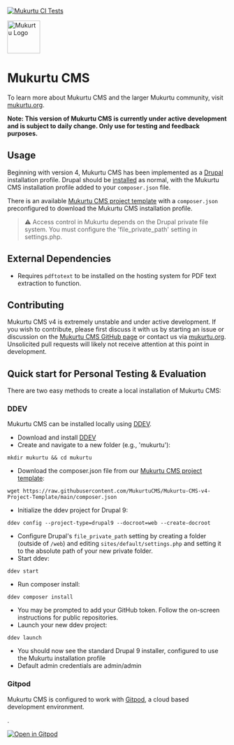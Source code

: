 [![Mukurtu CI Tests](https://github.com/MukurtuCMS/Mukurtu-CMS/actions/workflows/build-and-test.yml/badge.svg)](https://github.com/MukurtuCMS/Mukurtu-CMS/actions/workflows/build-and-test.yml)

<img alt="Mukurtu Logo" src="https://mukurtu.org/wp-content/uploads/2017/02/cropped-Mukurtu-dc8633.png" height="75px">

# Mukurtu CMS
To learn more about Mukurtu CMS and the larger Mukurtu community, visit [mukurtu.org](https://mukurtu.org/).

**Note: This version of Mukurtu CMS is currently under active development and is subject to daily change. Only use for testing and feedback purposes.**


## Usage
Beginning with version 4, Mukurtu CMS has been implemented as a [Drupal](https://www.drupal.org/) installation profile. Drupal should be [installed](https://www.drupal.org/docs/installing-drupal) as normal, with the Mukurtu CMS installation profile added to your `composer.json` file.

There is an available [Mukurtu CMS project template](https://github.com/MukurtuCMS/Mukurtu-CMS-v4-Project-Template) with a `composer.json` preconfigured to download the Mukurtu CMS installation profile.

> :warning: Access control in Mukurtu depends on the Drupal private file system. You must configure the 'file_private_path' setting in settings.php.

## External Dependencies
* Requires `pdftotext` to be installed on the hosting system for PDF text extraction to function.

## Contributing
Mukurtu CMS v4 is extremely unstable and under active development. If you wish to contribute, please first discuss it with us by starting an issue or discussion on the [Mukurtu CMS GitHub page](https://github.com/MukurtuCMS/Mukurtu-CMS) or contact us via [mukurtu.org](https://mukurtu.org/). Unsolicited pull requests will likely not receive attention at this point in development.

## Quick start for Personal Testing & Evaluation
There are two easy methods to create a local installation of Mukurtu CMS:
### DDEV
Mukurtu CMS can be installed locally using [DDEV](https://ddev.com/).
* Download and install [DDEV](https://github.com/drud/ddev)
* Create and navigate to a new folder (e.g., 'mukurtu'):
```
mkdir mukurtu && cd mukurtu
```
* Download the composer.json file from our [Mukurtu CMS project template](https://github.com/MukurtuCMS/Mukurtu-CMS-v4-Project-Template):
```
wget https://raw.githubusercontent.com/MukurtuCMS/Mukurtu-CMS-v4-Project-Template/main/composer.json
```
* Initialize the ddev project for Drupal 9:
```
ddev config --project-type=drupal9 --docroot=web --create-docroot
```
* Configure Drupal's `file_private_path` setting by creating a folder (outside of `/web`) and editing `sites/default/settings.php` and setting it to the absolute path of your new private folder.
* Start ddev:
```
ddev start
```
* Run composer install:
```
ddev composer install
```
* You may be prompted to add your GitHub token. Follow the on-screen instructions for public repositories.
* Launch your new ddev project:
```
ddev launch
```
* You should now see the standard Drupal 9 installer, configured to use the Mukurtu installation profile
* Default admin credentials are admin/admin

### Gitpod
Mukurtu CMS is configured to work with [Gitpod](https://www.gitpod.io/), a cloud based development environment.

.

[![Open in Gitpod](https://gitpod.io/button/open-in-gitpod.svg)](https://gitpod.io/#https://github.com/MukurtuCMS/Mukurtu-CMS)
